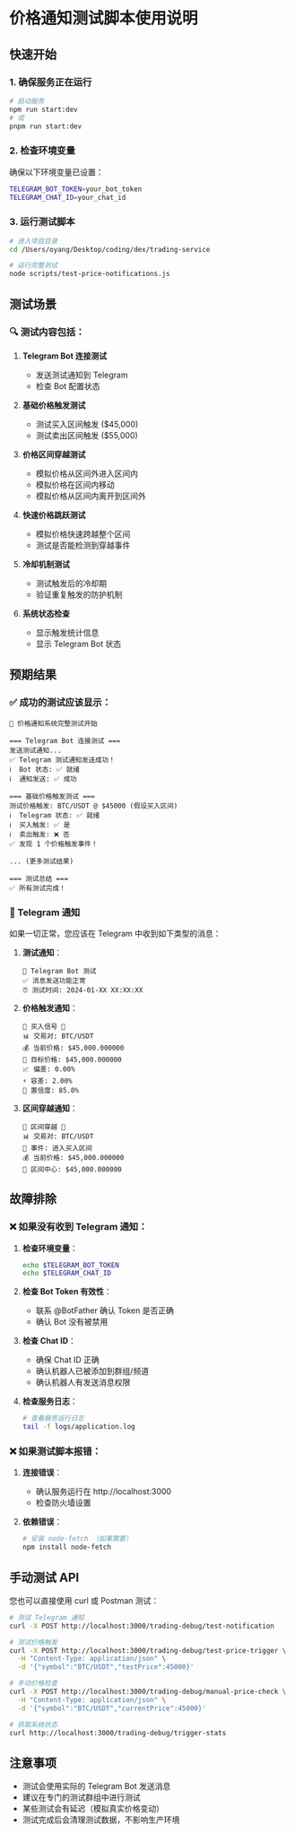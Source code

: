 # 价格通知测试脚本使用说明

## 快速开始

### 1. 确保服务正在运行
```bash
# 启动服务
npm run start:dev
# 或
pnpm run start:dev
```

### 2. 检查环境变量
确保以下环境变量已设置：
```bash
TELEGRAM_BOT_TOKEN=your_bot_token
TELEGRAM_CHAT_ID=your_chat_id
```

### 3. 运行测试脚本
```bash
# 进入项目目录
cd /Users/oyang/Desktop/coding/dex/trading-service

# 运行完整测试
node scripts/test-price-notifications.js
```

## 测试场景

### 🔍 测试内容包括：

1. **Telegram Bot 连接测试**
   - 发送测试通知到 Telegram
   - 检查 Bot 配置状态

2. **基础价格触发测试**
   - 测试买入区间触发 ($45,000)
   - 测试卖出区间触发 ($55,000)

3. **价格区间穿越测试**
   - 模拟价格从区间外进入区间内
   - 模拟价格在区间内移动
   - 模拟价格从区间内离开到区间外

4. **快速价格跳跃测试**
   - 模拟价格快速跨越整个区间
   - 测试是否能检测到穿越事件

5. **冷却机制测试**
   - 测试触发后的冷却期
   - 验证重复触发的防护机制

6. **系统状态检查**
   - 显示触发统计信息
   - 显示 Telegram Bot 状态

## 预期结果

### ✅ 成功的测试应该显示：

```
🚀 价格通知系统完整测试开始

=== Telegram Bot 连接测试 ===
发送测试通知...
✅ Telegram 测试通知发送成功！
ℹ️  Bot 状态: ✅ 就绪
ℹ️  通知发送: ✅ 成功

=== 基础价格触发测试 ===
测试价格触发: BTC/USDT @ $45000 (假设买入区间)
ℹ️  Telegram 状态: ✅ 就绪
ℹ️  买入触发: ✅ 是
ℹ️  卖出触发: ❌ 否
✅ 发现 1 个价格触发事件！

... (更多测试结果)

=== 测试总结 ===
✅ 所有测试完成！
```

### 📱 Telegram 通知

如果一切正常，您应该在 Telegram 中收到如下类型的消息：

1. **测试通知**：
   ```
   🧪 Telegram Bot 测试
   ✅ 消息发送功能正常
   ⏰ 测试时间: 2024-01-XX XX:XX:XX
   ```

2. **价格触发通知**：
   ```
   🎯 买入信号 💚
   📊 交易对: BTC/USDT
   💰 当前价格: $45,000.000000
   🎯 目标价格: $45,000.000000
   📈 偏差: 0.00%
   ⚡ 容差: 2.00%
   🎯 置信度: 85.0%
   ```

3. **区间穿越通知**：
   ```
   🎯 区间穿越 💚
   📊 交易对: BTC/USDT
   🎯 事件: 进入买入区间
   💰 当前价格: $45,000.000000
   🎯 区间中心: $45,000.000000
   ```

## 故障排除

### ❌ 如果没有收到 Telegram 通知：

1. **检查环境变量**：
   ```bash
   echo $TELEGRAM_BOT_TOKEN
   echo $TELEGRAM_CHAT_ID
   ```

2. **检查 Bot Token 有效性**：
   - 联系 @BotFather 确认 Token 是否正确
   - 确认 Bot 没有被禁用

3. **检查 Chat ID**：
   - 确保 Chat ID 正确
   - 确认机器人已被添加到群组/频道
   - 确认机器人有发送消息权限

4. **检查服务日志**：
   ```bash
   # 查看服务运行日志
   tail -f logs/application.log
   ```

### ❌ 如果测试脚本报错：

1. **连接错误**：
   - 确认服务运行在 http://localhost:3000
   - 检查防火墙设置

2. **依赖错误**：
   ```bash
   # 安装 node-fetch （如果需要）
   npm install node-fetch
   ```

## 手动测试 API

您也可以直接使用 curl 或 Postman 测试：

```bash
# 测试 Telegram 通知
curl -X POST http://localhost:3000/trading-debug/test-notification

# 测试价格触发
curl -X POST http://localhost:3000/trading-debug/test-price-trigger \
  -H "Content-Type: application/json" \
  -d '{"symbol":"BTC/USDT","testPrice":45000}'

# 手动价格检查
curl -X POST http://localhost:3000/trading-debug/manual-price-check \
  -H "Content-Type: application/json" \
  -d '{"symbol":"BTC/USDT","currentPrice":45000}'

# 获取系统状态
curl http://localhost:3000/trading-debug/trigger-stats
```

## 注意事项

- 测试会使用实际的 Telegram Bot 发送消息
- 建议在专门的测试群组中进行测试
- 某些测试会有延迟（模拟真实价格变动）
- 测试完成后会清理测试数据，不影响生产环境